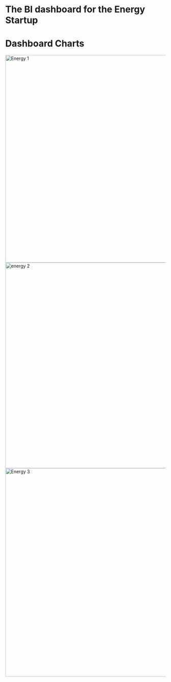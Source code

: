 # The BI dashboard for the Energy Startup

# Dashboard Charts

<img width="650" alt="Energy 1" src="https://user-images.githubusercontent.com/47668423/103651094-587de600-4f61-11eb-9fe2-66b59c98a871.png">

<img width="644" alt="energy 2" src="https://user-images.githubusercontent.com/47668423/103651106-5a47a980-4f61-11eb-83ca-d7ed17c61dee.png">

<img width="653" alt="Energy 3" src="https://user-images.githubusercontent.com/47668423/103651107-5b78d680-4f61-11eb-8c7b-e8fd2371cd3f.png">
